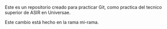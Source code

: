 Este es un repositorio creado para practicar Git, como practica del tecnico superior de ASIR en Universae.

Este cambio está hecho en la rama mi-rama.
